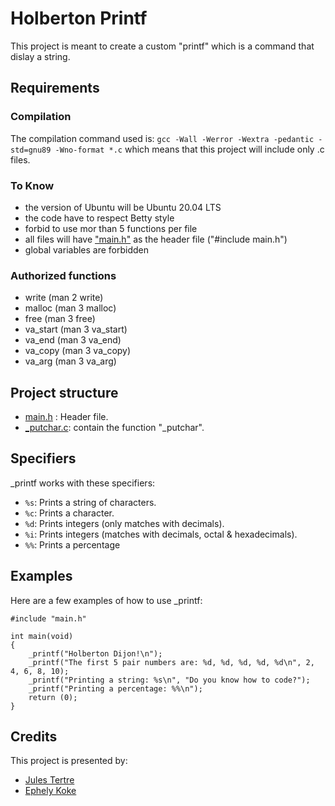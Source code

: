 # Holberton Printf

This project is meant to create a custom "printf" which is
a command that dislay a string. 

## Requirements

### Compilation
The compilation command used is: 
`gcc -Wall -Werror -Wextra -pedantic -std=gnu89 -Wno-format *.c`
which means that this project will include only .c files.

### To Know
- the version of Ubuntu will be Ubuntu 20.04 LTS 
- the code have to respect Betty style 
- forbid to use mor than 5 functions per file 
- all files will have ["main.h"](./main.h) as the header file ("#include main.h") 
- global variables are forbidden

### Authorized functions
- write (man 2 write)
- malloc (man 3 malloc)
- free (man 3 free)
- va_start (man 3 va_start)
- va_end (man 3 va_end)
- va_copy (man 3 va_copy)
- va_arg (man 3 va_arg)

## Project structure
- [main.h](./main.h) : Header file.
- [_putchar.c](./_putchar.c): contain the function "_putchar".


## Specifiers
_printf works with these specifiers:

+ `%s`: Prints a string of characters. 
+ `%c`: Prints a character.
+ `%d`: Prints integers (only matches with decimals). 
+ `%i`: Prints integers (matches with decimals, octal & hexadecimals).    
+ `%%`: Prints a percentage

## Examples 
Here are a few examples of how to use _printf:

```
#include "main.h"

int main(void)
{
    _printf("Holberton Dijon!\n");
    _printf("The first 5 pair numbers are: %d, %d, %d, %d, %d\n", 2, 4, 6, 8, 10);
    _printf("Printing a string: %s\n", "Do you know how to code?");
    _printf("Printing a percentage: %%\n");
    return (0);
}
```

## Credits
This project is presented by:
- [Jules Tertre](https://github.com/notsayy)
- [Ephely Koke](https://github.com/ephely)
